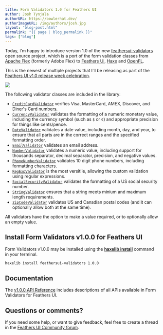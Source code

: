 ```yaml
---
title: Form Validators 1.0 for Feathers UI
author: Josh Tynjala
authorURL: https://bowlerhat.dev/
authorImageURL: /img/authors/josh.jpg
layout: "blog-post.html"
permalink: "{{ page | blog_permalink }}"
tags: ["blog"]
---
```


Today, I'm happy to introduce version 1.0 of the new [feathersui-validators](https://github.com/feathersui/feathersui-validators) open source project, which is a port of the form validation classes from [Apache Flex](https://flex.apache.org/) (formerly Adobe Flex) to [Feathers UI](https://feathersui.com/), [Haxe](https://haxe.org/) and [OpenFL](https://openfl.org/).

This is the newest of multiple projects that I'll be releasing as part of the [Feathers UI v1.0 release week celebration](http://feathersui.com/blog/2022/09/01/feathers-ui-version-1-0-haxe-openfl-stable-release/).

![](/blog/img/feathersui-validators-v1.0.0.png)

The following validator classes are included in the library:

- [`CreditCardValidator`](https://api.feathersui.com/validators/current/feathers/validators/CreditCardValidator.html) verifies Visa, MasterCard, AMEX, Discover, and Diner's Card numbers.
- [`CurrencyValidator`](https://api.feathersui.com/validators/current/feathers/validators/CurrencyValidator.html) validates the formatting of a numeric monetary value, including the currency symbol (such as `$` or `€`) and appropriate precision for things like cents/pence.
- [`DateValidator`](https://api.feathersui.com/validators/current/feathers/validators/DateValidator.html) validates a date value, including month, day, and year, to ensure that all parts are in the correct ranges and the specified formatting order.
- [`EmailValidator`](https://api.feathersui.com/validators/current/feathers/validators/EmailValidator.html) validates an email address.
- [`NumberValidator`](https://api.feathersui.com/validators/current/feathers/validators/NumberValidator.html) validates a numeric value, including support for thousands separator, decimal separator, precision, and negative values.
- [`PhoneNumberValidator`](https://api.feathersui.com/validators/current/feathers/validators/PhoneNumberValidator.html) validates 10 digit phone numbers, including formatting characters.
- [`RegExpValidator`](https://api.feathersui.com/validators/current/feathers/validators/RegExpValidator.html) is the most versitile, allowing the custom validation using regular expressions.
- [`SocialSecurityValidator`](https://api.feathersui.com/validators/current/feathers/validators/SocialSecurityValidator.html) validates the formatting of a US social security number.
- [`StringValidator`](https://api.feathersui.com/validators/current/feathers/validators/StringValidator.html) ensures that a string meets minium and maximum length requirements.
- [`ZipCodeValidator`](https://api.feathersui.com/validators/current/feathers/validators/ZipCodeValidator.html) validates US and Canadian postal codes (and it can optionally allow both at the same time).

All validators have the option to make a value required, or to optionally allow an empty value.

## Install Form Validators v1.0.0 for Feathers UI

Form Validators v1.0.0 may be installed using the [**haxelib install**](https://lib.haxe.org/documentation/using-haxelib/#install) command in your terminal.

```sh
haxelib install feathersui-validators 1.0.0
```

## Documentation

The [v1.0.0 API Reference](https://api.feathersui.com/validators/v1.0.0/) includes descriptions of all APIs available in Form Validators for Feathers UI.

## Questions or comments?

If you need some help, or want to give feedback, feel free to create a thread in the [Feathers UI Community forum](https://community.feathersui.com/).
